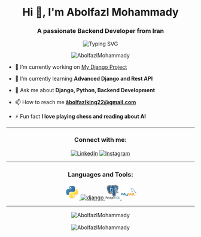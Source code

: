 <h1 align="center">Hi 👋, I'm Abolfazl Mohammady</h1>
<h3 align="center">A passionate Backend Developer from Iran</h3>

<p align="center">
  <img src="https://readme-typing-svg.demolab.com?font=Fira+Code&weight=500&pause=1000&color=0E75B6&center=true&vCenter=true&width=440&lines=Backend+Developer+|+Python+Enthusiast+|+Always+Learning" alt="Typing SVG">
</p>

<p align="center">
  <img src="https://komarev.com/ghpvc/?username=AbolfazlMohammady&label=Profile%20views&color=0e75b6&style=flat" alt="AbolfazlMohammady" />
</p>

- 🔭 I’m currently working on [My Django Project](https://github.com/AbolfazlMohammady/MyDjangoProject)

- 🌱 I’m currently learning **Advanced Django and Rest API**

- 💬 Ask me about **Django, Python, Backend Development**

- 📫 How to reach me **َabolfazlking22@gmail.com**

- ⚡ Fun fact **I love playing chess and reading about AI**

---

<h3 align="center">Connect with me:</h3>
<p align="center">
<a href="https://linkedin.com/in/abolfazl-mohammadi" target="blank"><img align="center" src="https://img.shields.io/badge/-LinkedIn-0077B5?style=for-the-badge&logo=linkedin&logoColor=white" alt="LinkedIn" height="30" /></a>
<a href="https://instagram.com/abolfazl.mohammadyi" target="blank"><img align="center" src="https://img.shields.io/badge/-Instagram-E4405F?style=for-the-badge&logo=instagram&logoColor=white" alt="Instagram" height="30" /></a>
</p>

---

<h3 align="center">Languages and Tools:</h3>
<p align="center"> 
  <a href="https://www.python.org" target="_blank"> <img src="https://raw.githubusercontent.com/devicons/devicon/master/icons/python/python-original.svg" alt="python" width="40" height="40"/> </a> 
  <a href="https://www.djangoproject.com/" target="_blank"> <img src="https://cdn.worldvectorlogo.com/logos/django.svg" alt="django" width="40" height="40"/> </a> 
  <a href="https://www.postgresql.org" target="_blank"> <img src="https://raw.githubusercontent.com/devicons/devicon/master/icons/postgresql/postgresql-original-wordmark.svg" alt="postgresql" width="40" height="40"/> </a> 
  <a href="https://www.mysql.com/" target="_blank"> <img src="https://raw.githubusercontent.com/devicons/devicon/master/icons/mysql/mysql-original-wordmark.svg" alt="mysql" width="40" height="40"/> </a>
</p>

---

<p align="center">
  <img align="center" src="https://github-readme-stats.vercel.app/api/top-langs?username=AbolfazlMohammady&show_icons=true&locale=en&layout=compact" alt="AbolfazlMohammady" />
</p>
<p align="center">
  <img align="center" src="https://github-readme-stats.vercel.app/api?username=AbolfazlMohammady&show_icons=true&locale=en" alt="AbolfazlMohammady" />
</p>
